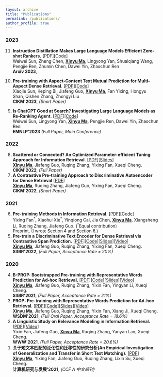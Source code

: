 ```yaml
---
layout: archive
title: "Publications"
permalink: /publications/
author_profile: true
---
```



### 2023

<ol start="11" reversed="reversed">

<li> <b>Instruction Distillation Makes Large Language Models Efficient Zero-shot Rankers.</b> [<a href="https://arxiv.org/pdf/2311.01555.pdf">PDF</a>][<a href="https://github.com/sunnweiwei/RankGPT">Code</a>]<br>
Weiwei Sun, Zheng Chen, <ins><b>Xinyu Ma</b></ins>, Lingyong Yan, Shuaiqiang Wang, Pengjie Ren, Zhumin Chen, Dawei Yin, Zhaochun Ren
<br>
<b>Arxiv 2023</b>, <br>
</li>
</ol>

<ol start="10" reversed="reversed">

<li> <b>Pre-training with Aspect-Content Text Mutual Prediction for Multi-Aspect Dense Retrieval.</b> [<a href="https://arxiv.org/pdf/2308.11474.pdf">PDF</a>][<a href="https://github.com/sunxiaojie99/ATTEMPT">Code</a>]<br>
Xiaojie Sun, Keping Bi, Jiafeng Guo, <ins><b>Xinyu Ma</b></ins>, Fan Yixing, Hongyu Shan, Qishen Zhang, Zhongyi Liu
<br>
<b>CIKM'2023</b>, <i>(Short Paper)</i> <br>
</li>
</ol>

<ol start="9" reversed="reversed">

<li> <b>Is ChatGPT Good at Search? Investigating Large Language Models as Re-Ranking Agent.</b> [<a href="https://arxiv.org/pdf/2208.09847.pdf">PDF</a>][<a href="https://github.com/sunnweiwei/RankGPT">Code</a>]<br>
Weiwei Sun, Lingyong Yan, <ins><b>Xinyu Ma</b></ins>, Pengjie Ren, Dawei Yin, Zhaochun Ren 
<br>
<b>EMNLP'2023</b> <i>(Full Paper, Main Conference)</i> <br>
</li>
</ol>


### 2022

<ol start="8" reversed="reversed">

<li> <b>Scattered or Connected? An Optimized Parameter-efficient Tuning Approach for Information Retrieval.</b> [<a href="https://arxiv.org/pdf/2208.09847.pdf">PDF</a>][<a href="/files/cikm2022-pet4ir.pdf">Slides</a>]<br>
<ins><b>Xinyu Ma</b></ins>, Jiafeng Guo, Ruqing Zhang, Yixing Fan, Xueqi Cheng. <br>
<b>CIKM'2022</b>, <i>(Full Paper)</i> <br>
</li>

<li> <b>A Contrastive Pre-training Approach to Discriminative Autoencoder for Dense Retrieval</b> [<a href="https://arxiv.org/pdf/2208.09846.pdf">PDF</a>]<br>
<ins><b>Xinyu Ma</b></ins>, Ruqing Zhang, Jiafeng Guo, Yixing Fan, Xueqi Cheng. <br>
<b>CIKM'2022</b>, <i>(Short Paper)</i> <br>
</li>

</ol>


### 2021
<ol start="6" reversed="reversed">

<li> <b>Pre-training Methods in Information Retrieval.</b> [<a href="https://arxiv.org/abs/2111.13853">PDF</a>][<a href="https://github.com/ict-bigdatalab/awesome-pretrained-models-for-information-retrieval">Code</a>] <br>
Yixing Fan<sup>*</sup>, Xiaohui Xie<sup>*</sup>, Yinqiong Cai, Jia Chen, <ins><b>Xinyu Ma</b></ins>, Xiangsheng Li, Ruqing Zhang, Jiafeng Guo. (<sup>*</sup>Equal contribution) <br>
Preprint. (I wrote Section 4 and Section 6.) <br> 
</li>

<li> <b>Pre-train a Discriminative Text Encoder for Dense Retrieval via Contrastive Span Prediction.</b> [<a href="https://arxiv.org/abs/2204.10641">PDF</a>][<a href="https://github.com/Albert-Ma/COSTA">Code</a>][<a href="/files/costa_slides.pdf">Slides</a>][<a href="https://dl.acm.org/doi/abs/10.1145/3477495.3531772">Video</a>]<br>
<ins><b>Xinyu Ma</b></ins>, Jiafeng Guo, Ruqing Zhang, Yixing Fan, Xueqi Cheng. <br>
<b>SIGIR'2022</b>, <i>(Full Paper, Acceptance Rate = 20%)</i> <br>
</li>

</ol>


### 2020

<ol start="4" reversed="reversed">

<li> <b>B-PROP: Bootstrapped Pre-training with Representative Words Prediction for Ad-hoc Retrieval.</b> [<a href="https://arxiv.org/abs/2104.09791">PDF</a>][<a href="https://github.com/Albert-Ma/PROP">Code</a>][<a href="/files/bprop_slides.pdf">Slides</a>][<a href="https://www.bilibili.com/video/BV1mV411H7du/">Video</a>]<br>
<ins><b>Xinyu Ma</b></ins>, Jiafeng Guo, Ruqing Zhang, Yixin Fan, Yingyan Li, Xueqi Cheng. <br>
<b>SIGIR'2021</b>, <i>(Full Paper, Acceptance Rate = 21%)</i> <br>
</li>

<li> <b>PROP: Pre-training with Representative Words Prediction for Ad-hoc Retrieval.</b> [<a href="https://arxiv.org/abs/2010.10137">PDF</a>][<a href="https://github.com/Albert-Ma/PROP">Code</a>][<a href="/files/prop_slides.pdf">Slides</a>][<a href="https://www.bilibili.com/video/BV1by4y1T7k7/">Video</a>] <br>
<ins><b>Xinyu Ma</b></ins>, Jiafeng Guo, Ruqing Zhang, Yixin Fan, Xiang Ji, Xueqi Cheng. <br>
<b>WSDM'2021</b>, <i>(Full Oral Paper, Acceptance Rate = 18.6%)</i> <br>
</li>

<li><b>A Linguistic Study on Relevance Modeling in Information Retrieval.</b> [<a href="https://arxiv.org/abs/2103.00956">PDF</a>][<a href="https://www.youtube.com/watch?v=7YIGMUGNP4o">Video</a>]<br>
Yixin Fan, Jiafeng Guo, <ins><b>Xinyu Ma</b></ins>, Ruqing Zhang, Yanyan Lan, Xueqi Cheng. <br>
<b>WWW'2021</b>, <i>(Full Paper, Acceptance Rate = 20.6%)</i> <br>
</li>

<li> <b>关于短文本匹配的泛化性和迁移性的研究分析(An Empirical Investigation of Generalization and Transfer in Short Text Matching).</b> [<a href="/files/crad2022-short-text-matching.pdf">PDF</a>]<br>
<ins><b>Xinyu Ma</b></ins>, Yixing Fan, Jiafeng Guo, Ruqing Zhang, Lixin Su, Xueqi Cheng. <br>
<b>计算机研究与发展'2021</b>, <i>(CCF A 中文期刊)</i>
</li>

</ol>
